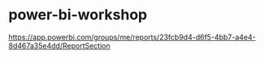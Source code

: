# power-bi-workshop
https://app.powerbi.com/groups/me/reports/23fcb9d4-d6f5-4bb7-a4e4-8d467a35e4dd/ReportSection